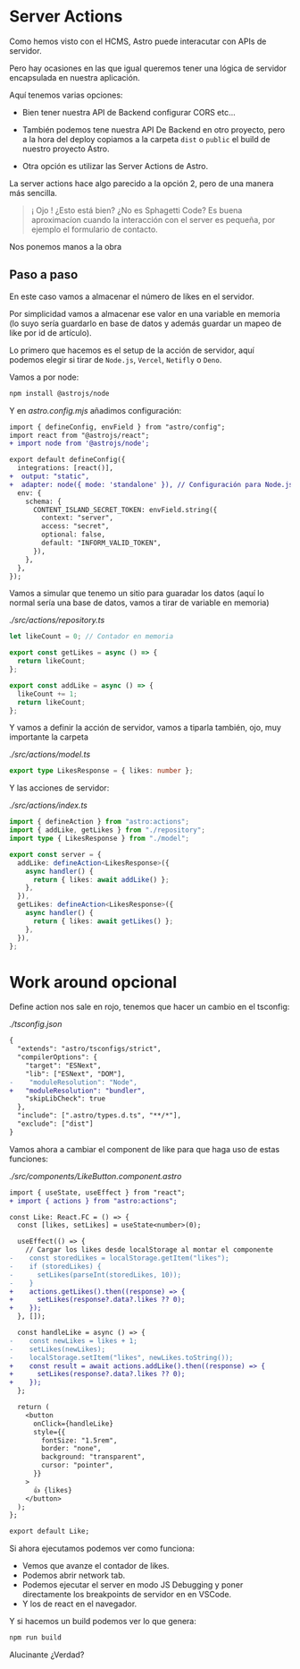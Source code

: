 # Server Actions

Como hemos visto con el HCMS, Astro puede interacutar con APIs de servidor.

Pero hay ocasiones en las que igual queremos tener una lógica de servidor encapsulada en nuestra aplicación.

Aquí tenemos varias opciones:

- Bien tener nuestra API de Backend configurar CORS etc...

- También podemos tene nuestra API De Backend en otro proyecto, pero a la hora del deploy copiamos a la carpeta `dist` o `public` el build de nuestro proyecto Astro.

- Otra opción es utilizar las Server Actions de Astro.

La server actions hace algo parecido a la opción 2, pero de una manera más sencilla.

> ¡ Ojo ! ¿Esto está bien? ¿No es Sphagetti Code? Es buena aproximacíon cuando la interacción con el server es pequeña, por ejemplo el formulario de contacto.

Nos ponemos manos a la obra

## Paso a paso

En este caso vamos a almacenar el número de likes en el servidor.

Por simplicidad vamos a almacenar ese valor en una variable en memoria (lo suyo sería guardarlo en base de datos y además guardar un mapeo de like por id de artículo).

Lo primero que hacemos es el setup de la acción de servidor, aquí podemos elegir si tirar de `Node.js`, `Vercel`, `Netifly` o `Deno`.

Vamos a por node:

```bash
npm install @astrojs/node
```

Y en _astro.config.mjs_ añadimos configuración:

```diff
import { defineConfig, envField } from "astro/config";
import react from "@astrojs/react";
+ import node from '@astrojs/node';

export default defineConfig({
  integrations: [react()],
+  output: "static",
+  adapter: node({ mode: 'standalone' }), // Configuración para Node.js
  env: {
    schema: {
      CONTENT_ISLAND_SECRET_TOKEN: envField.string({
        context: "server",
        access: "secret",
        optional: false,
        default: "INFORM_VALID_TOKEN",
      }),
    },
  },
});
```

Vamos a simular que tenemo un sitio para guaradar los datos (aquí lo normal sería una base de datos, vamos a tirar de variable en memoria)

_./src/actions/repository.ts_

```ts
let likeCount = 0; // Contador en memoria

export const getLikes = async () => {
  return likeCount;
};

export const addLike = async () => {
  likeCount += 1;
  return likeCount;
};
```

Y vamos a definir la acción de servidor, vamos a tiparla también, ojo, muy importante la carpeta

_./src/actions/model.ts_

```ts
export type LikesResponse = { likes: number };
```

Y las acciones de servidor:

_./src/actions/index.ts_

```ts
import { defineAction } from "astro:actions";
import { addLike, getLikes } from "./repository";
import type { LikesResponse } from "./model";

export const server = {
  addLike: defineAction<LikesResponse>({
    async handler() {
      return { likes: await addLike() };
    },
  }),
  getLikes: defineAction<LikesResponse>({
    async handler() {
      return { likes: await getLikes() };
    },
  }),
};
```
# Work around opcional

Define action nos sale en rojo, tenemos que hacer un cambio en el tsconfig:

_./tsconfig.json_

```diff
{
  "extends": "astro/tsconfigs/strict",
  "compilerOptions": {
    "target": "ESNext",
    "lib": ["ESNext", "DOM"],
-    "moduleResolution": "Node",
+   "moduleResolution": "bundler",
    "skipLibCheck": true
  },
  "include": [".astro/types.d.ts", "**/*"],
  "exclude": ["dist"]
}
```

Vamos ahora a cambiar el component de like para que haga uso de estas funciones:

_./src/components/LikeButton.component.astro_

```diff
import { useState, useEffect } from "react";
+ import { actions } from "astro:actions";

const Like: React.FC = () => {
  const [likes, setLikes] = useState<number>(0);

  useEffect(() => {
    // Cargar los likes desde localStorage al montar el componente
-    const storedLikes = localStorage.getItem("likes");
-    if (storedLikes) {
-      setLikes(parseInt(storedLikes, 10));
-    }
+    actions.getLikes().then((response) => {
+      setLikes(response?.data?.likes ?? 0);
+    });
  }, []);

  const handleLike = async () => {
-    const newLikes = likes + 1;
-    setLikes(newLikes);
-    localStorage.setItem("likes", newLikes.toString());
+    const result = await actions.addLike().then((response) => {
+      setLikes(response?.data?.likes ?? 0);
+    });
  };

  return (
    <button
      onClick={handleLike}
      style={{
        fontSize: "1.5rem",
        border: "none",
        background: "transparent",
        cursor: "pointer",
      }}
    >
      👍 {likes}
    </button>
  );
};

export default Like;
```

Si ahora ejecutamos podemos ver como funciona:

- Vemos que avanze el contador de likes.
- Podemos abrir network tab.
- Podemos ejecutar el server en modo JS Debugging y poner directamente los breakpoints de servidor en en VSCode.
- Y los de react en el navegador.

Y si hacemos un build podemos ver lo que genera:

```bash
npm run build
```

Alucinante ¿Verdad?
